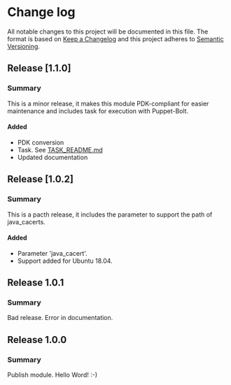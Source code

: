 # Change log

All notable changes to this project will be documented in this file. The format
is based on [Keep a Changelog](http://keepachangelog.com/en/1.0.0/)
and this project adheres to [Semantic Versioning](http://semver.org).

## Release [1.1.0]
### Summary
This is a minor release, it makes this module PDK-compliant for easier
maintenance and includes task for execution with Puppet-Bolt.

#### Added
- PDK conversion
- Task. See [TASK_README.md](TASK_README.md)
- Updated documentation

## Release [1.0.2]
### Summary

This is a pacth release, it includes the parameter to support the path of
java_cacerts.

#### Added
- Parameter 'java_cacert'.
- Support added for Ubuntu 18.04.

## Release 1.0.1
### Summary
Bad release. Error in documentation.

## Release 1.0.0
### Summary

Publish module. Hello Word! :-)
